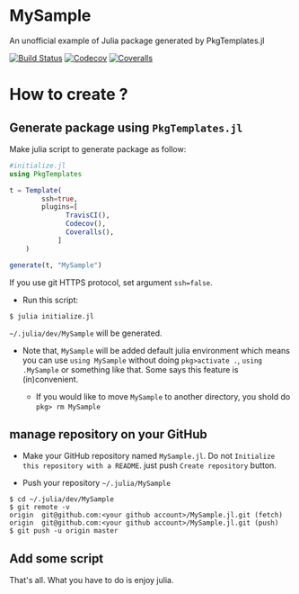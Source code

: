 # MySample

An unofficial example of Julia package generated by PkgTemplates.jl

[![Build Status](https://travis-ci.org/terasakisatoshi/MySample.jl.svg?branch=master)](https://travis-ci.org/terasakisatoshi/MySample.jl)
[![Codecov](https://codecov.io/gh/terasakisatoshi/MySample.jl/branch/master/graph/badge.svg)](https://codecov.io/gh/terasakisatoshi/MySample.jl)
[![Coveralls](https://coveralls.io/repos/github/terasakisatoshi/MySample.jl/badge.svg?branch=master)](https://coveralls.io/github/terasakisatoshi/MySample.jl?branch=master)

# How to create ?

## Generate package using `PkgTemplates.jl`

Make julia script to generate package as follow:

```julia
#initialize.jl
using PkgTemplates

t = Template(
        ssh=true,
        plugins=[
              TravisCI(),
              Codecov(),
              Coveralls(),
            ]
    )

generate(t, "MySample")

```

If you use git HTTPS protocol, set argument `ssh=false`.

- Run this script:

```
$ julia initialize.jl
```

`~/.julia/dev/MySample` will be generated.

- Note that, `MySample` will be added default julia environment which means you can use `using MySample` without doing `pkg>activate .`, `using .MySample` or something like that. Some says this feature is (in)convenient.

  - If you would like to move `MySample` to another directory, you shold do `pkg> rm MySample`

## manage repository on your GitHub

- Make your GitHub repository named `MySample.jl`. Do not `Initialize this repository with a README`. just push `Create repository` button.

- Push your repository `~/.julia/MySample`

```
$ cd ~/.julia/dev/MySample
$ git remote -v
origin	git@github.com:<your github account>/MySample.jl.git (fetch)
origin	git@github.com:<your github account>/MySample.jl.git (push)
$ git push -u origin master
```


## Add some script

That's all. What you have to do is enjoy julia.
